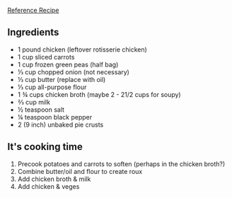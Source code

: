 [Reference Recipe](https://www.allrecipes.com/recipe/26317/chicken-pot-pie-ix/)

## Ingredients

- 1 pound chicken (leftover rotisserie chicken)
- 1 cup sliced carrots
- 1 cup frozen green peas (half bag)
- ⅓ cup chopped onion (not necessary)
- ⅓ cup butter (replace with oil)
- ⅓ cup all-purpose flour
- 1 ¾ cups chicken broth (maybe 2 - 21/2 cups for soupy)
- ⅔ cup milk
- ½ teaspoon salt
- ¼ teaspoon black pepper
- 2 (9 inch) unbaked pie crusts

## It's cooking time
1. Precook potatoes and carrots to soften (perhaps in the chicken broth?)
2. Combine butter/oil and flour to create roux
3. Add chicken broth & milk
4. Add chicken & veges